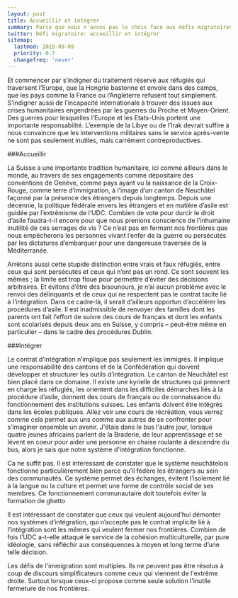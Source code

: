 ```yaml
---
layout: post
title: Accueillir et intégrer
summary: Parce que nous n'avons pas le choix face aux défis migratoires qui nous attendent, nous devons faire ce que nous avons toujours su faire en Suisse: accueillir et intégrer  
twitter: Défi migratoire: accueillir et intégrer
sitemap:
  lastmod: 2015-09-09
  priority: 0.7
  changefreq: 'never'
---
```


Et commencer par s’indigner du traitement réservé aux réfugiés qui traversent l’Europe, que la Hongrie bastonne et 
envoie dans des camps, que les pays comme la France ou l’Angleterre refusent tout simplement. S’indigner aussi de 
l’incapacité internationale à trouver des issues aux crises humanitaires engendrées par les guerres du Proche et 
Moyen-Orient. Des guerres pour lesquelles l’Europe et les Etats-Unis portent une importante responsabilité. 
L’exemple de la Libye ou de l’Irak devrait suffire à nous convaincre que les interventions militaires sans 
le service après-vente ne sont pas seulement inutiles, mais carrément contreproductives.

###Accueillir

La Suisse a une importante tradition humanitaire, ici comme ailleurs dans le monde, au travers de ses engagements 
comme dépositaire des conventions de Genève, comme pays ayant vu la naissance de la Croix-Rouge, comme terre 
d’immigration, à l’image d’un canton de Neuchâtel façonné par la présence des étrangers depuis longtemps. 
Depuis une décennie, la politique fédérale envers les étrangers et en matière d’asile est guidée par l’extrémisme de 
l’UDC. Combien de vote pour durcir le droit d’asile faudra-t-il encore pour que nous prenions conscience de l’inhumaine 
inutilité de ces serrages de vis ? Ce n’est pas en fermant nos frontières que nous empêcherons les personnes
 vivant l’enfer de la guerre ou persécutés par les dictatures d’embarquer pour une dangereuse traversée de la Méditerranée.

Arrêtons aussi cette stupide distinction entre vrais et faux réfugiés, entre ceux qui sont persécutés et 
ceux qui n’ont pas un rond. Ce sont souvent les mêmes ; la limite est trop floue pour permettre d’éviter 
des décisions arbitraires. Et évitons d’être des bisounours, je n’ai  aucun problème avec le renvoi des délinquants et 
de ceux qui ne respectent pas le contrat tacite lié à l’intégration. Dans ce cadre-là, il serait d’ailleurs opportun 
d’accélérer les procédures d’asile. Il est inadmissible de renvoyer des familles dont les parents ont fait l’effort 
de suivre des cours de français et dont les enfants sont scolarisés depuis deux ans en Suisse, y compris – 
peut-être même en particulier – dans le cadre des procédures Dublin.

###Intégrer

Le contrat d’intégration n’implique pas seulement les immigrés. Il implique une responsabilité des cantons et 
de la Confédération qui doivent développer et structurer les outils d’intégration. Le canton de Neuchâtel est 
bien placé dans ce domaine. Il existe une kyrielle de structures qui prennent en charge les réfugiés, les orientent 
dans les difficiles démarches liés à la procédure d’asile, donnent des cours de français ou de connaissance du 
fonctionnement des institutions suisses. Les enfants doivent être intégrés dans les écoles publiques. Allez voir 
une cours de récréation, vous verrez comme cela permet aux uns comme aux autres de se confronter pour s’imaginer 
ensemble un avenir. J'étais dans le bus l'autre jour, lorsque quatre jeunes africains parlent de la Braderie, de leur 
apprentissage et se lèvent en coeur pour aider une personne en chaise roulante à descendre du bus, alors je sais que 
notre système d'intégration fonctionne.

Ca ne suffit pas. Il est intéressant de constater que le système neuchâtelois fonctionne particulièrement 
bien parce qu’il fédère les étrangers au sein des communautés. Ce système permet des échanges, évitent l’isolement 
lié à la langue ou la culture et permet une forme de contrôle social de ses membres. Ce fonctionnement communautaire 
doit toutefois éviter la formation de ghetto 

Il est intéressant de constater que ceux qui veulent aujourd’hui démonter nos systèmes d’intégration, qui 
n’accepte pas le contrat implicite lié à l’intégration sont les mêmes qui veulent fermer nos frontières. 
Combien de fois l’UDC a-t-elle attaqué le service de la cohésion multiculturelle, par pure idéologie, sans 
réfléchir aux conséquences à moyen et long terme d’une telle décision.

Les défis de l'immigration sont multiples. Ils ne peuvent pas être résolus à coup de discours simplificateurs comme ceux qui 
viennent de l'extrême droite. Surtout lorsque ceux-ci propose comme seule solution l'inutile fermeture de nos frontières. 